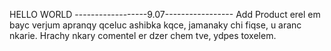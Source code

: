 
HELLO WORLD
 ------------------9.07-----------------
Add Product erel em bayc verjum apranqy qceluc ashibka kqce, jamanaky chi fiqse, u aranc nkarie. 
Hrachy nkary comentel er dzer chem tve, ydpes toxelem.